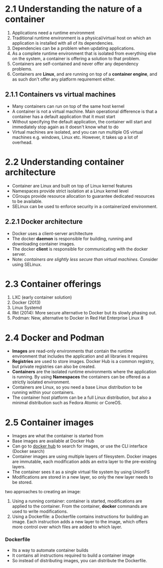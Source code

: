 # 2.1 Understanding the nature of a container

1. Applications need a runtime environment
2. Traditional runtime environment is a physical/virtual host on which an application is installed with all of its dependencies.
3. Dependencies can be a problem when updating applications.
4. As a complete runtime environment that is isolated from everything else on the system, a container is offering a solution to that problem.
5. Containers are self-contained and never offer any dependency problems.
6. Containers are **Linux**, and are running on top of a **container engine**, and as such don't offer any platform requirement either.

## 2.1.1 Containers vs virtual machines
* Many containers can run on top of the same host kernel
* A container is not a virtual machine. Main operational difference is that a container has a default application that it must start
* Without specifying the default application, the container will start and immediately stop again as it doesn't know what to do
* Virtual machines are isolated, and you can run multiple OS virtual machines e.g. windows, Linux etc. However, it takes up a lot of overhead.

# 2.2 Understanding container architecture
* Container are Linux and built on top of Linux kernel features
* Namespaces provide strict isolation at a Linux kernel level
* CGroups provide resource allocation to guarantee dedicated resources to be available.
* SELinux can be used to enforce security in a containerized environment.

## 2.2.1 Docker architecture
* Docker uses a client-server architecture
* The docker **daemon** is responsible for building, running and downloading container images.
* The docker **client** is responsible for communicating with the docker server.
* Note: *containers are slightly less secure than virtual machines*. Consider using SELinux.

# 2.3 Container offerings
1. LXC (early container solution)
2. Docker (2013)
3. Linux Systemd
4. Rkt (2014): More secure alternative to Docker but its slowly phasing out.
5. Podman: New, alternative to Docker in Red Hat Enterprise Linux 8

# 2.4 Docker and Podman
* **Images** are read-only environments that contain the runtime environment that includes the application and all libraries it requires
* **Registries** are used to store images. Docker Hub is a common registry, but private registries can also be created.
* **Containers** are the isolated runtime environments where the application is running. By using **Namespaces** the containers can be offered as a strictly isolated environment.
* Containers are Linux, so you need a base Linux distribution to be running within your containers.
* The container host platform can be a full Linux distribution, but also a minimal distribution such as Fedora Atomic or CoreOS.

# 2.5 Container images
* Images are what the container is started from
* Base images are available at Docker Hub
* Can go to [docker hub](https://hub.docker.com) to search for images, or use the CLI interface (Docker search)
* Container images are using multiple layers of filesystem. Docker images are immutable, each modification adds an extra layer to the pre-existing layers.
* The container sees it as a single virtual file system by using UnionFS
* Modifications are stored in a new layer, so only the new layer needs to be stored.

two approaches to creating an image:
1. Using a running container: container is started, modifications are applied to the container. From the container, **docker** commands are used to write modifications.
2. Using a Dockerfile: a Dockerfile contains instructions for building an image. Each instruction adds a new layer to the image, which offers more control over which files are added to which layer.

### Dockerfile
* Its a way to automate container builds
* It contains all instructions required to build a container image
* So instead of distributing images, you can distribute the Dockerfile. 
